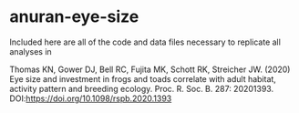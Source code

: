 # anuran-eye-size

Included here are all of the code and data files necessary to replicate all analyses in 

Thomas KN, Gower DJ, Bell RC, Fujita MK, Schott RK, Streicher JW. (2020) Eye size and investment in frogs and toads correlate with adult habitat, activity pattern and breeding ecology. Proc. R. Soc. B. 287: 20201393. DOI:https://doi.org/10.1098/rspb.2020.1393
